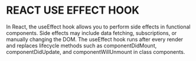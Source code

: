 # REACT USE EFFECT HOOK

In React, the useEffect hook allows you to perform side effects in functional components. Side effects may include data fetching, subscriptions, or manually changing the DOM. The useEffect hook runs after every render and replaces lifecycle methods such as componentDidMount, componentDidUpdate, and componentWillUnmount in class components.